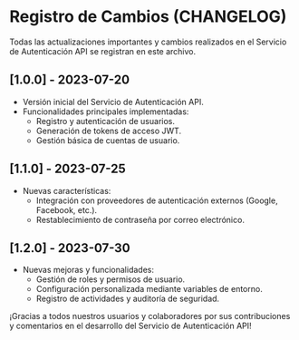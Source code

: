 # Registro de Cambios (CHANGELOG)

Todas las actualizaciones importantes y cambios realizados en el Servicio de Autenticación API se registran en este archivo.

## [1.0.0] - 2023-07-20
- Versión inicial del Servicio de Autenticación API.
- Funcionalidades principales implementadas:
  - Registro y autenticación de usuarios.
  - Generación de tokens de acceso JWT.
  - Gestión básica de cuentas de usuario.

## [1.1.0] - 2023-07-25
- Nuevas características:
  - Integración con proveedores de autenticación externos (Google, Facebook, etc.).
  - Restablecimiento de contraseña por correo electrónico.

## [1.2.0] - 2023-07-30
- Nuevas mejoras y funcionalidades:
  - Gestión de roles y permisos de usuario.
  - Configuración personalizada mediante variables de entorno.
  - Registro de actividades y auditoría de seguridad.

¡Gracias a todos nuestros usuarios y colaboradores por sus contribuciones y comentarios en el desarrollo del Servicio de Autenticación API!

